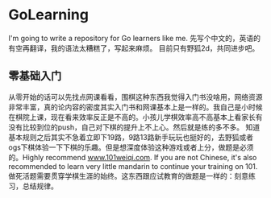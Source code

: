 # GoLearning
I'm going to write a repository for Go learners like me.
先写个中文的，英语的有空再翻译，我的语法太糟糕了，写起来麻烦。
目前只有野狐2d，共同进步吧。
## 零基础入门
从零开始的话可以先找点网课看看，围棋这种东西我觉得入门书没啥用，网络资源非常丰富，真的论内容的密度其实入门书和网课基本上是一样的。我自己是小时候在棋院上课，现在看来效率反正是不高的。小孩儿学棋效率高不高基本上看家长有没有比较到位的push，自己对下棋的提升上不上心。然后就是练的多不多。
知道基本规则之后其实不急着立即下19路，9路13路新手玩玩也挺好的，去野狐或者ogs下棋体验一下下棋的乐趣。但是想深度体验这种游戏或者上分，做题是必须的。Highly recommend www.101weiqi.com. If you are not Chinese, it's also recommended to learn very little mandarin to continue your training on 101.做死活题需要贯穿学棋生涯的始终。这东西跟应试教育的做题是一样的：刻意练习，总结规律。
